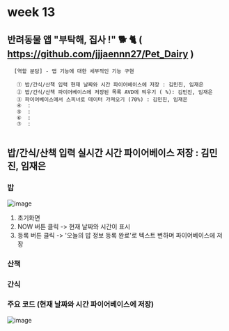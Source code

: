 #  week 13

## 반려동물 앱 "부탁해, 집사 !" 🐕 🐈 ( https://github.com/jjjaennn27/Pet_Dairy )
<pre> <code> [역할 분담] - 앱 기능에 대한 세부적인 기능 구현

   ① 밥/간식/산책 입력 현재 날짜와 시간 파이어베이스에 저장 : 김민진, 임재은
   ② 밥/간식/산책 파이어베이스에 저장된 목록 AVD에 띄우기 ( %): 김민진, 임재은
   ③ 파이어베이스에서 스피너로 데이터 가져오기 (70%) : 김민진, 임재은
   ④  :
   ⑤  :
   ⑥  :
   ⑦  :
  
</code></pre>


## 밥/간식/산책 입력 실시간 시간 파이어베이스 저장 : 김민진, 임재은

### 밥
![image](https://user-images.githubusercontent.com/79950380/120304424-bb09c100-c30a-11eb-9b2f-6fb372f74fe2.png)
1. 초기화면
2. NOW 버튼 클릭 -> 현재 날짜와 시간이 표시
3. 등록 버튼 클릭 -> '오늘의 밥 정보 등록 완료'로 텍스트 변하며 파이어베이스에 저장

### 산책

### 간식

### 주요 코드 (현재 날짜와 시간 파이어베이스에 저장)
![image](https://user-images.githubusercontent.com/79950380/120304037-5e0e0b00-c30a-11eb-9aea-d2c668086455.png)



